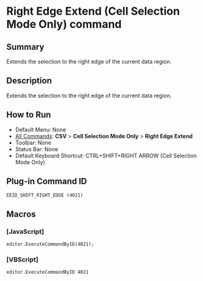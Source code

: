 # Right Edge Extend (Cell Selection Mode Only) command

## Summary

Extends the selection to the right edge of the current data region.

## Description

Extends the selection to the right edge of the current data region.

## How to Run

- Default Menu: None
- [All Commands](../tools/all_commands): **CSV** \> **Cell Selection Mode Only** \> **Right Edge Extend**
- Toolbar: None
- Status Bar: None
- Default Keyboard Shortcut: CTRL+SHIFT+RIGHT ARROW (Cell Selection Mode Only)

## Plug-in Command ID

```
EEID_SHIFT_RIGHT_EDGE (4021)```

## Macros

### \[JavaScript\]

```
editor.ExecuteCommandByID(4021);
```

### \[VBScript\]

```
editor.ExecuteCommandByID 4021
```
